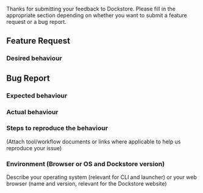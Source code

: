 Thanks for submitting your feedback to Dockstore. 
Please fill in the appropriate section depending on whether you want to submit a feature request or a bug report. 

## Feature Request 

### Desired behaviour


## Bug Report

### Expected behaviour

### Actual behaviour

### Steps to reproduce the behaviour 

(Attach tool/workflow documents or links where applicable to help us reproduce your issue)

### Environment (Browser or OS and Dockstore version)

Describe your operating system (relevant for CLI and launcher) or your web browser (name and version, relevant for the Dockstore website) 
